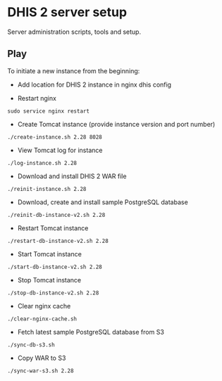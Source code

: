 # DHIS 2 server setup

Server administration scripts, tools and setup.

## Play

To initiate a new instance from the beginning:

* Add location for DHIS 2 instance in nginx dhis config

* Restart nginx

```
sudo service nginx restart
```

* Create Tomcat instance (provide instance version and port number)

```
./create-instance.sh 2.28 8028
```

* View Tomcat log for instance

```
./log-instance.sh 2.28
```

* Download and install DHIS 2 WAR file

```
./reinit-instance.sh 2.28
 ```
 
* Download, create and install sample PostgreSQL database

```
./reinit-db-instance-v2.sh 2.28
 ```

* Restart Tomcat instance

```
./restart-db-instance-v2.sh 2.28
 ```

* Start Tomcat instance

```
./start-db-instance-v2.sh 2.28
 ```

* Stop Tomcat instance

```
./stop-db-instance-v2.sh 2.28
 ```
 
 * Clear nginx cache
 
```
./clear-nginx-cache.sh
 ```
 
 * Fetch latest sample PostgreSQL database from S3
 
```
./sync-db-s3.sh
 ```
 
 * Copy WAR to S3
 
```
./sync-war-s3.sh 2.28
 ```
 
